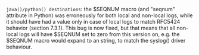 `java()/python() destinations`: the $SEQNUM macro (and "seqnum" attribute in
Python) was erroneously for both local and non-local logs, while it should
have had a value only in case of local logs to match RFC5424 behavior
(section 7.3.1).  This bug is now fixed, but that means that all non-local
logs will have $SEQNUM set to zero from this version on, e.g.  the $SEQNUM
macro would expand to an string, to match the syslog() driver behaviour.
